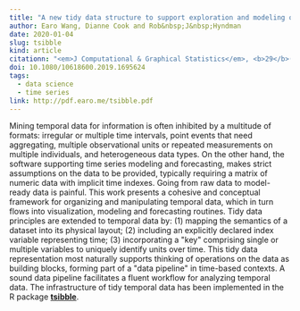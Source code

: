 ```yaml
---
title: "A new tidy data structure to support exploration and modeling of temporal data"
author: Earo Wang, Dianne Cook and Rob&nbsp;J&nbsp;Hyndman
date: 2020-01-04
slug: tsibble
kind: article
citationn: "<em>J Computational & Graphical Statistics</em>, <b>29</b>(3), 466-478"
doi: 10.1080/10618600.2019.1695624
tags:
  - data science
  - time series
link: http://pdf.earo.me/tsibble.pdf
---
```


Mining temporal data for information is often inhibited by a multitude of formats: irregular or multiple time intervals, point events that need aggregating, multiple observational units or repeated measurements on multiple individuals, and heterogeneous data types. On the other hand, the software supporting time series modeling and forecasting, makes strict assumptions on the data to be provided, typically requiring a matrix of numeric data with implicit time indexes. Going from raw data to model-ready data is painful. This work presents a cohesive and conceptual framework for organizing and manipulating temporal data, which in turn flows into visualization, modeling and forecasting routines. Tidy data principles are extended to temporal data by: (1)&nbsp;mapping the semantics of a dataset into its physical layout; (2)&nbsp;including an explicitly declared index variable representing time; (3)&nbsp;incorporating a "key" comprising single or multiple variables to uniquely identify units over time. This tidy data representation most naturally supports thinking of operations on the data as building blocks, forming part of a "data pipeline" in time-based contexts. A sound data pipeline facilitates a fluent workflow for analyzing temporal data. The infrastructure of tidy temporal data has been implemented in the R package [**tsibble**](http://tsibble.tidyverts.org).
